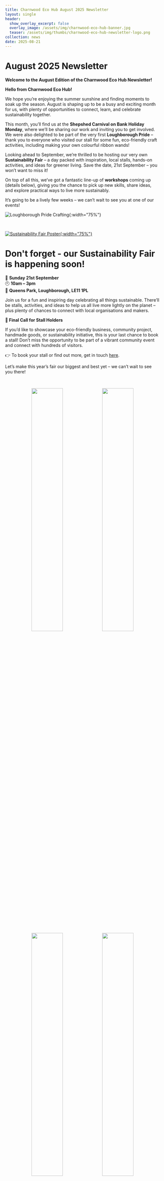 ```yaml
---
title: Charnwood Eco Hub August 2025 Newsletter
layout: single
header:
  show_overlay_excerpt: false
  overlay_image: /assets/img/charnwood-eco-hub-banner.jpg
  teaser: /assets/img/thumbs/charnwood-eco-hub-newsletter-logo.png
collection: news
date: 2025-08-21
---
```

# August 2025 Newsletter

**Welcome to the August Edition of the Charnwood Eco Hub Newsletter!**

**Hello from Charnwood Eco Hub!**

We hope you’re enjoying the summer sunshine and finding moments to soak up the season. August is shaping up to be a busy and exciting month for us, with plenty of opportunities to connect, learn, and celebrate sustainability together.

This month, you’ll find us at the **Shepshed Carnival on Bank Holiday Monday**, where we’ll be sharing our work and inviting you to get involved. We were also delighted to be part of the very first **Loughborough Pride** – thank you to everyone who visited our stall for some fun, eco-friendly craft activities, including making your own colourful ribbon wands!

Looking ahead to September, we’re thrilled to be hosting our very own **Sustainability Fair** – a day packed with inspiration, local stalls, hands-on activities, and ideas for greener living. Save the date, 21st September  – you won’t want to miss it!

On top of all this, we’ve got a fantastic line-up of **workshops** coming up (details below), giving you the chance to pick up new skills, share ideas, and explore practical ways to live more sustainably.

It’s going to be a lively few weeks – we can’t wait to see you at one of our events!
<br/>

![Loughborough Pride Crafting](/assets/img/loughborough-pride-aug25.jpg){:width="75%"}

<br/>

[![Sustainability Fair Poster](/assets/img/sustainability-fair-2025.png){:width="75%"}](/workshops-and-events/charnwood-sustainability-fair-sept25/)

# Don't forget - our Sustainability Fair is happening soon!

📅 **Sunday 21st September**<br/>
🕙 **10am – 3pm**<br/>
📍 **Queens Park, Loughborough, LE11 1PL**<br/>

Join us for a fun and inspiring day celebrating all things sustainable. There’ll be stalls, activities, and ideas to help us all live more lightly on the planet – plus plenty of chances to connect with local organisations and makers.

**🌱 Final Call for Stall Holders**

If you’d like to showcase your eco-friendly business, community project, handmade goods, or sustainability initiative, this is your last chance to book a stall! Don’t miss the opportunity to be part of a vibrant community event and connect with hundreds of visitors.

👉 To book your stall or find out more, get in touch [here](https://docs.google.com/forms/d/e/1FAIpQLSf2mnGIMpkyc2NDdWitvRAt_lU1gaLYp078gaHj2V_p6TcmGw/viewform).

Let’s make this year’s fair our biggest and best yet – we can’t wait to see you there!

<br/>

<p float="left" align="middle" width="100%">
  <a target="_blank" href="/workshops-and-events/screen-printing-workshop-part1/"><img src="/assets/img/screen-printing-workshop-aug2025-poster.png" width="45%" /></a>
  <a target="_blank" href="/workshops-and-events/screen-printing-workshop-part2/"><img src="/assets/img/screen-printing-workshop-sep2025-poster.png" width="45%" /></a>
</p>
<p float="left" align="middle" width="100%">
  <a target="_blank" href="/workshops-and-events/sustainable-fashion-workshop-sept25/"><img src="/assets/img/sustainable-fashion-workshop-sept25.jpg" width="45%" /></a>
  <a target="_blank" href="/workshops-and-events/rag-rug-workshop-sep2025/"><img src="/assets/img/rag-rug-workshop-sep2025-poster.png" width="45%" /></a>
</p>
# Discover, Create, and Repair at Charnwood Eco Hub – Upcoming Workshops!

Join us at Charnwood Eco Hub this season for a hands-on series of creative and sustainable workshops designed to inspire and connect our community. Whether you're curious about mending, making, or mindful fashion, there's something for everyone:

[Screenprinting Workshop Part One](/workshops-and-events/screen-printing-workshop-part1/) – Saturday 23rd August, 11am-1pm. This 2-hour screenprinting workshop will guide participants through designing and preparing their own screens, ready to move on to part two (you can book on this class without booking onto part two, but please note we won't be printing).

[Screenprinting Workshop Part Two](/workshops-and-events/screen-printing-workshop-part2/) – Saturday 13th September, 11am-1pm. This 2-hour screenprinting class introduces the core principles of the craft, guiding participants through designing, preparing a screen, and pulling their first print (you can book onto this class without booking on to part one).

[Sustainable Fashion Workshop](/workshops-and-events/sustainable-fashion-workshop-sept25/) – Wednesday 17th September, 6.30pm-8pm. This sustainable fashion workshop explores creative ways to upcycle, repair, and reimagine clothing, encouraging participants to make stylish, eco-friendly choices that reduce waste.

[Rag Rug Taster Workshop](/workshops-and-events/rag-rug-workshop-sep2025/) - Saturday 27th September, 11am-1pm. This rag rug taster workshop teaches participants simple techniques for transforming recycled fabric into colorful, textured rugs while exploring the tradition of this sustainable craft.

Spaces are limited, so book early to avoid missing out! Let’s stitch, fix, and rethink sustainability—together.

<br/>

![Forest Gardening Weekend Workshop poster](/assets/img/forest-garden-workshop-poster.jpg){:width="75%"}

![Donation from Diam UK Ltd](/assets/img/diam-donation.jpg){:width="75%"}

# Calling All Local Businesses – Your Surplus Could Spark Creativity!

Do you have surplus stock, offcuts, tools, samples, or materials you no longer need? Instead of letting them gather dust or go to waste, why not donate them to our Scrapstore and give them a second life?

Our Scrapstore is a community resource where schools, charities, artists, and families can access affordable, sustainable materials for creative projects. By donating, your business can:

- **Reduce waste and support sustainability**
- **Provide valuable resources** for local schools and community groups
- **Demonstrate your commitment** to the local community

We welcome donations of clean, safe, and reusable items, including:

- Fabric, card, and paper
- Wood, packaging, and stationery
- Tools, craft equipment, and DIY supplies
- Offcuts, samples, and end-of-line stock

Every contribution helps us turn surplus into opportunity and creativity, while showcasing the generosity of local businesses like yours.

👉 Interested in donating? [Contact us](https://charnwoodecohub.org/) to arrange a collection or drop-off.

Together, we can keep useful materials and tools out of landfill and put them into the hands of people who will make something amazing!

<br/>

![Makerspace signage going up](/assets/img/charnwood-eco-hub-signage.jpg){:width="75%"}

# Be Part of Bringing Our Makerspace to Life!

You’ve already heard us talk about our plans for a community Makerspace – a place where people can come together to learn, share, and create. Now, we’re at the stage where we need some extra hands and hearts to help make it happen!

We’re looking for people who’d like to get involved in getting the space up and running. That could mean helping with set-up, sharing your skills and knowledge, lending tools or equipment, or simply being part of the team that makes the Makerspace a reality.

This is a great chance to help shape a community resource that will inspire creativity and skill-sharing for years to come. Whether you’re a maker, fixer, crafter, teacher, or just enthusiastic about the idea – we’d love to hear from you.

👉 If you’d like to get involved, please [get in touch](https://charnwoodecohub.org/).

<br/>
<br/>
<br/>

![Photo of volunteers Janet and Ben](/assets/img/janet-and-ben-community-heroes.jpg){:width="75%"}

# Our Charnwood Community Heroes!

We are thrilled to share that two of our incredible volunteers, Janet and Ben, have been nominated for the Charnwood Community Heroes Award! This recognition highlights their dedication, kindness, and the countless hours they’ve given to support our project. Janet’s sewing skills and commitment have been invaluable, while Ben’s energy and passion have been infectious! Their nomination is a testament not just to their efforts, but to the positive impact that volunteering can have on individuals and the wider community.

Moments like this remind us that volunteers are at the heart of everything we do. Janet and Ben’s stories show how rewarding it can be to give a little time, share your skills, and be part of something bigger. If you’ve ever thought about volunteering, now is the perfect time to get involved. By joining our team, you’ll not only make a difference in other people’s lives but also find new friendships, experiences, and a real sense of purpose. Together, we can continue to build a stronger, more supportive community – and who knows, maybe next year it will be your name on the nominations list!

If you're interested in getting involved or would just like to chat about the possibilities, check out our opportunities [here](https://volunteer.valonline.org.uk/volunteer-today/) by searching 'Charnwood Eco Hub', drop us an [email](mailto:info@charnwoodecohub.org) or come and speak to us at the Hub—we’d love to hear from you!

<br/>

# Coming up

## August

[**Fixit Group 23 Repair Cafe**](https://thefixitgroup23.com/upcoming-events)<br/>
_Monday 18th August, 7.30-10PM_<br/>
The Bradgate Arms<br/>
LE7 7HG

[**Screenprinting Workshop Part One**](/workshops-and-events/screen-printing-workshop-part2/)<br/>
_Saturday 23rd August, 11AM-1PM_<br/>
Charnwood Eco Hub<br/>
Loughborough<br/>
LE11 1DY

[**Transition Loughborough Repair Cafe**](https://transitionloughborough.wordpress.com/2025/08/11/august-30th-2025-repair-cafe-meet-up/)<br/>
_Saturday 30th August, 9.30AM-12PM_<br/>
Fearon Hall<br/>
Loughborough<br/>
LE11 1PL

## September

[**Fixit Group 23 Repair Cafe**](https://thefixitgroup23.com/upcoming-events)<br/>
_Sunday 7th September, 10AM-1PM_<br/>
Mountsorrel Memorial Centre<br/>
LE12 7DB

[**Screenprinting Workshop Part Two**](/workshops-and-events/screen-printing-workshop-part2/)<br/>
_Saturday 13th September, 11AM-1PM_<br/>
Charnwood Eco Hub<br/>
Loughborough<br/>
LE11 1DY

[**Fruit Routes Forest Garden Weekend**](https://www.eventbrite.co.uk/e/fruit-routes-forest-gardening-weekend-tickets-1450114323979)<br/>
_Saturday 13th and Sunday 14th September, 9.30AM-5PM each day_<br/>
Loughborough University<br/>
Loughborough<br/>
LE11 3TU

[**Sustainable Fashion Workshop**](/workshops-and-events/sustainable-fashion-workshop-sept25/)<br/>
_Wednesday 17th Sept, 6PM-8PM_<br/>
Charnwood Eco Hub<br/>
Loughborough<br/>
LE11 1DY

[**Charnwood Sustainability Fair**](/workshops-and-events/charnwood-sustainability-fair-sept25/)<br/>
_Sunday 21st September, 10AM-3PM_<br/>
Queen's Park<br/>
Loughborough<br/>
LE11 3DU
 
Don't forget to [let us know](mailto:info@charnwoodecoohub.org.uk) about your upcoming events so that we can feature them!

<br/>
<br/>
<br/>

[![Where to find us](/assets/img/where-to-find-us.jpg)](https://maps.app.goo.gl/U3KPymetAdaABK8s7)

# Where to find us

{% include where-to-find-us.html %}
<br/>

[Donate to Charnwood Eco Hub](https://www.paypal.com/donate/?hosted_button_id=V54MWPK2EZGPY){: .btn .btn--success}
<br/>

